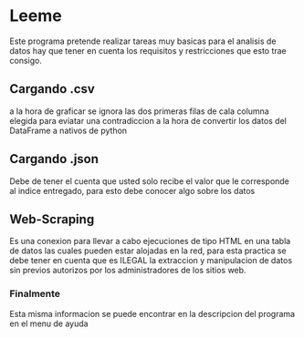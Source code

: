 # Leeme
Este programa pretende realizar tareas muy basicas para el analisis de datos
hay que tener en cuenta los requisitos y restricciones que esto trae consigo.

## Cargando .csv
a la hora de graficar se ignora las dos primeras filas de cala columna elegida
para eviatar una contradiccion a la hora de convertir los datos del DataFrame
a nativos de python
## Cargando .json
Debe de tener el cuenta que usted solo recibe el valor que le corresponde al indice 
entregado, para esto debe conocer algo sobre los datos

## Web-Scraping
Es una conexion para llevar a cabo ejecuciones de tipo HTML en una tabla de datos las cuales pueden estar alojadas
en la red, para esta practica se debe tener en cuenta que es ILEGAL la extraccion y manipulacion de datos sin previos
autorizos por los administradores de los sitios web.
### Finalmente
Esta misma informacion se puede encontrar en la descripcion del programa en el menu de ayuda